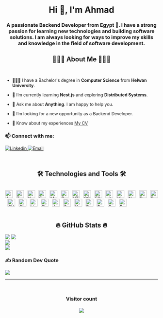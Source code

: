 <h1 align="center">Hi 👋, I'm Ahmad</h1>
<h3 align="center">A passionate Backend Developer from Egypt 🚀. I have a strong passion for learning new technologies and building software solutions. I am always looking for ways to improve my skills and knowledge in the field of software development.</h3>

<!-- <p align="left"> <a href="https://github.com/ryo-ma/github-profile-trophy"><img src="https://github-profile-trophy.vercel.app/?username=ahmadalasiri" alt="ahmadalasiri" /></a> </p> -->
<h2 align="center">👨🏻‍💻 About Me 👨🏻‍💻</h2>
<br>

- 👩🏻‍🎓 I have a Bachelor's degree in **Computer Science** from **Helwan University**.

- 🌱 I’m currently learning **Nest.js** and exploring **Distributed Systems**.

- 💬 Ask me about **Anything**. I am happy to help you.

- 🔭 I’m looking for a new opportunity as a Backend Developer.

- 📄 Know about my experiences [My CV](https://flowcv.com/resume/ejsudpqps0)

<!-- - ⚡ Fun fact: I love playing chess ♟ -->

<h3> 📫 Connect with me: </h3>
<p>
  <a href="https://linkedin.com/in/ahmadalasiri" target="blank">
    <img src="https://img.shields.io/badge/linkedin-%230077B5.svg?style=for-the-badge&logo=linkedin&logoColor=white" alt="Linkedin"/>
  </a>
  <a href="mailto:contact@ahmedalasiri.tech" target="blank">
    <img src="https://img.shields.io/badge/Email-%23D14836.svg?style=for-the-badge&logo=gmail&logoColor=white" alt="Email"/>
    </a>
</p>

<br>
<h2 align="center">🛠 Technologies and Tools 🛠</h2>
<br>
<!-- https://simpleicons.org/ -->
<span><img src="https://img.shields.io/badge/JavaScript-282C34?logo=javascript&logoColor=F7DF1E" alt="JavaScript logo" title="JavaScript" height="25" /></span>
&nbsp;
<span><img src="https://img.shields.io/badge/TypeScript-282C34?logo=typescript&logoColor=3178C6" alt="TypeScript logo" title="TypeScript" height="25" /></span>
&nbsp;
<span><img src="https://img.shields.io/badge/Node.js-282C34?logo=node.js&logoColor=00F200" alt="Node.js logo" title="Node.js" height="25" /></span>
&nbsp;
<span><img src="https://img.shields.io/badge/Express-282C34?logo=express&logoColor=FFFFFF" alt="Express.js logo" title="Express.js" height="25" /></span>
&nbsp;
<span><img src="https://img.shields.io/badge/MongoDB-282C34?logo=mongodb&logoColor=47A248" alt="MongoDB logo" title="MongoDB" height="25" /></span>
&nbsp;
<span><img src="https://img.shields.io/badge/Redis-282C34?logo=redis&logoColor=DC382D" alt="Redis logo" title="Redis" height="25" /></span>
&nbsp;
<span><img src="https://img.shields.io/badge/HTML5-282C34?logo=html5&logoColor=E34F26" alt="HTML5 logo" title="HTML5" height="25" /></span>
&nbsp;
<span><img src="https://img.shields.io/badge/CSS3-282C34?logo=css3&logoColor=1572B6" alt="CSS3 logo" title="CSS3" height="25" /></span>
&nbsp;
<span><img src="https://img.shields.io/badge/ESLint-282C34?logo=eslint&logoColor=4B32C3" alt="ESLint logo" title="ESLint" height="25" /></span>
&nbsp;
<span><img src="https://img.shields.io/badge/git-282C34?logo=git&logoColor=F05032" alt="git logo" title="git" height="25" /></span>
&nbsp;
<span><img src="https://img.shields.io/badge/VS%20Code-282C34?logo=visual-studio-code&logoColor=007ACC" alt="Visual Studio Code logo" title="Visual Studio Code" height="25" /></span>
&nbsp;
<span><img src="https://img.shields.io/badge/Nginx-282C34?logo=nginx&logoColor=009639" alt="Nginx logo" title="Nginx" height="25" /></span>
&nbsp;
<span><img src="https://img.shields.io/badge/Docker-282C34?logo=docker&logoColor=2496ED" alt="Docker logo" title="Docker" height="25" /></span>
&nbsp;
<span><img src="https://img.shields.io/badge/Postgres-282C34?logo=postgresql&logoColor=336791" alt="Postgres logo" title="Postgres" height="25" /></span>
&nbsp;
<span><img src="https://img.shields.io/badge/CI/CD-282C34?logo=github-actions&logoColor=2088FF" alt="CI/CD logo" title="CI/CD" height="25" /></span>
&nbsp;
<span><img src="https://img.shields.io/badge/Github%20Actions-282C34?logo=github-actions&logoColor=2088FF" alt="Github Actions logo" title="Github Actions" height="25" /></span>
&nbsp;
<span><img src="https://img.shields.io/badge/Linux-282C34?logo=linux&logoColor=FCC624" alt="Linux logo" title="Linux" height="25" /></span>
&nbsp;
<span><img src="https://img.shields.io/badge/Shell-282C34?logo=gnu-bash&logoColor=4EAA25" alt="Shell logo" title="Shell" height="25" /></span>
&nbsp;
<span><img src="https://img.shields.io/badge/Jest-282C34?logo=jest&logoColor=C21325" alt="Jest logo" title="Jest" height="25" /></span>
&nbsp;
<span><img src="https://img.shields.io/badge/Swagger-282C34?logo=swagger&logoColor=85EA2D" alt="Swagger logo" title="Swagger" height="25" /></span>
&nbsp;
<span><img src="https://img.shields.io/badge/Kafka-282C34?logo=apache-kafka&logoColor=231F20" alt="Kafka logo" title="Kafka" height="25" /></span>
&nbsp;
<span><img src="https://img.shields.io/badge/Postman-282C34?logo=postman&logoColor=FF6C37" alt="Postman logo" title="Postman" height="25" /></span>
&nbsp;
<span><img src="https://img.shields.io/badge/Pug-282C34?logo=pug&logoColor=A86454" alt="Pug logo" title="Pug" height="25" /></span>
&nbsp;
<span><img src="https://img.shields.io/badge/Socket.io-282C34?logo=socket.io&logoColor=010101" alt="Socket.io logo" title="Socket.io" height="25" /></span>
&nbsp;
<span><img src="https://img.shields.io/badge/Render-282C34?logo=render&logoColor=333333" alt="Render logo" title="Render" height="25" /></span>
&nbsp;
<br>
<br>

<h2 align="center">🔥 GitHub Stats 🔥</h2>

![](https://github-profile-summary-cards.vercel.app/api/cards/profile-details?username=ahmadalasiri&theme=tokyonight)
![](https://github-readme-stats-git-masterrstaa-rickstaa.vercel.app/api?username=ahmadalasiri&theme=dark&hide_border=false&include_all_commits=false&count_private=true)<br/>
![](https://github-readme-streak-stats.herokuapp.com/?user=ahmadalasiri&theme=dark&hide_border=false)<br/>
![](https://github-readme-stats-git-masterrstaa-rickstaa.vercel.app/api/top-langs/?username=ahmadalasiri&theme=dark&hide_border=false&include_all_commits=false&count_private=true&layout=compact&&hide=html,ejs,css,dockerfile)

### ✍️ Random Dev Quote

![](https://quotes-github-readme.vercel.app/api?type=horizontal&theme=radical)

---

<br>
<h3 align="center"> 
  Visitor count <br><br>
  <img  src="https://profile-counter.glitch.me/ahmadalasiri/count.svg" />
</h3>
